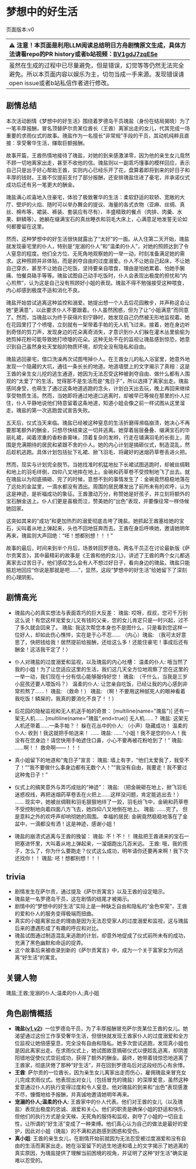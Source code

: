 # 梦想中的好生活
页面版本:v0
 

| :warning: 注意！本页面是利用LLM阅读总结明日方舟剧情原文生成，具体方法请看repo的PR history或者b站视频：[BV1gdJ7zqESe](https://www.bilibili.com/video/BV1gdJ7zqESe/)         |
|:----------------------------|
| 虽然在生成的过程中已尽量避免，但是错误，幻觉等等仍然无法完全避免。所以本页面内容以娱乐为主，切勿当成一手来源。发现错误请open issue或者b站私信作者进行修改。|



## 剧情总结
本次活动剧情《梦想中的好生活》围绕着罗德岛干员瑰盐（身份在结局揭晓）为了一笔丰厚报酬，冒名顶替萨尔贡某位酋长（王酋）离家出走的女儿，代其完成一场重要的求雨仪式的故事。瑰盐作为一名擅长“非常规”手段的干员，其动机纯粹且直接：享受奢华生活，赚取巨额报酬。

故事开篇，王酋热情地接待了瑰盐，对她的到来感激涕零，因为他的亲生女儿竟然不顾一切地离家出走，甚至不收他的信。瑰盐则以一副乖巧懂事的模样回应，表示自己只是出于好心帮助王酋，实则内心已经乐开了花，盘算着即将到来的好日子和丰厚的钱财。王酋不仅提前支付了部分报酬，还安排瑰盐住进了豪宅，并承诺仪式成功后还有另一笔更大的酬金。

瑰盐满心欢喜地入住豪宅，体验了极致奢华的生活：柔软舒适的软轿、宽敞的大厅、壁炉的火焰、随时可以举办舞会的提议、海量的各式衣物（亚麻、丝绸、真丝、棉布等，裙装、裤装、套装应有尽有）、丰盛精致的餐点（肉排、肉羹、水果、鲜鳞等）。她躺在缀满宝石的真丝睡衣和羽毛大床上，心满意足地发誓无论如何都要留在这里。

然而，这种梦想中的好生活很快就露出了“太好”的一面。从入住第二天开始，瑰盐就发现豪宅里的仆人，特别是“宠溺的仆人”和“温柔的仆人”，对她的照顾达到了令人窒息的程度。他们全方位、无死角地观察她的一举一动，时刻准备满足她的需求。这种照顾并非体贴，而是剥夺自由的过度溺爱。仆人不让她自己起床，不让她自己穿衣，甚至不让她自己吃饭，坚持要亲自喂食，理由是怕她累着、怕她手腕痛、怕餐具硌手等等。瑰盐试图自己动手吃饭时，仆人会表现出极度的担忧和“内心煎熬”，认为这是自己没有照顾好小姐的表现。瑰盐不得不勉强接受这种喂食，内心却感到极度不适和消化不良。

瑰盐开始尝试逃离这种监控和溺爱。她提出想一个人去后花园散步，并声称这会让她“更满意”，以此要求仆人不要跟着。仆人虽然困惑，但为了让“小姐满意”而同意了。然而，当瑰盐以为终于获得片刻宁静时，她发现自己仍然被无形地监视着。她在花园里打了个喷嚏，立刻就有一架带着手帕的无人机飞过来。接着，她在身边听到奇怪的剪刀声，发现身边的花朵离奇消失，才意识到仆人们躲在灌木丛里偷偷为她剪掉花粉可能导致她打喷嚏的花朵。这种无处不在的监视让瑰盐感到惊恐，她意识到自己虽然身处天堂般的物质环境，却完全没有隐私和自由。

瑰盐逃回豪宅，借口洗澡再次试图甩掉仆人。在王酋女儿的私人浴室里，她意外地发现一个隐藏的大坑，通往一条长长的地道。地道墙壁上的文字揭示了真相：这是王酋的亲生女儿挖的逃生通道，她因为无法忍受这种被剥夺自由、做什么都有人围观的“太爱了”的生活，觉得那不是生活而是“鬼日子”，所以选择了离家出走。瑰盐感同身受，也萌生了通过这条地道逃跑的念头，计划白天出去玩，晚上再回来继续享受物质生活。然而，当她即将通过地道口逃离时，却被早已等候在那里的仆人拦住，仆人平静地说他们特意留着这条地道，知道小姐会像之前一样试图从这里溜走。瑰盐的第一次逃跑尝试宣告失败。

五天后，仪式当天来临。瑰盐已经被这种窒息的生活折磨得濒临崩溃，她决心不再要那笔额外的酬金，只想尽快结束这一切并逃离。她穿着层层叠叠、缀满宝石的华丽礼裙，闻着浓重的香粉香膏味，顶着复杂的发辫，行走在铺满羽毛的长街上，周围是充满期待的居民和紧跟不舍的仆人。她的内心计划是搞砸仪式，制造混乱，然后趁机逃跑。具体计划包括扯下礼裙、掀飞羽毛、将藏好的迷烟药草卷丢进火把。

然而，现实与计划完全脱节。当她找准时机猛地扯下长裙试图逃跑时，却被丝绸鞋和地上的羽毛绊倒，四仰八叉地摔在地上。金碗和药草卷不受控制地飞了出去。就在瑰盐以为彻底搞砸、完了的时候，意想不到的事情发生了：金碗竟然稳稳地落在了远处的金盆里，一滴水都没有洒出。周围的居民爆发出了前所未有的欢呼，认为这是神迹，是祈福成功的象征。王酋激动万分，称赞她是好孩子，并立刻将额外的宝石酬金送上。仆人们更是喜极而泣，赞美她的“出色”表现，并要像往常一样侍候她回家。

这突如其来的“成功”和更加热烈的溺爱彻底击垮了瑰盐。她抓起王酋塞给她的宝石，尖叫着从地上弹起来，头也不回地狂奔而去。王酋在身后呼唤她，邀请她明年再来，瑰盐则大声回绝：“呸！想都别想！！！”

故事的最后，时间来到半个月后，场景转回罗德岛。两名干员正在讨论最新版《萨尔贡寓言》，其中最精彩的故事是《王酋和他的女儿》，讲述了王酋的两个女儿都逃离家去过苦日子。他们感叹怎么会有人不想过好日子，看向身边的瑰盐。瑰盐只能尴尬地回应“你说是那就是吧……”，显然，这段“梦想中的好生活”给她留下了深刻的心理阴影。
## 剧情高光
- 瑰盐内心的真实想法与表面乖巧的巨大反差：
  瑰盐: 哎呀，叔叔，您可千万别这么说！有您这样宠爱女儿又有钱的父亲，您的女儿肯定只是一时兴起，过不了多久就会回来了。
  瑰盐: 我这次帮您本身也不是图什么，只是看到您这样一位好人，却如此伤心憔悴，实在是于心不忍......
  （内心）瑰盐: （我可太好意思了，快把钱给我！居然提前给报酬，还给这么多！还能住豪宅！事成后还有酬金！这活我干定了！）

- 仆人对瑰盐的过度溺爱和监视，以及瑰盐的内心吐槽：
  温柔的仆人: 哦当然了我的小姐！为了让您适应这里的生活，我们这几天全方位地观察了您在这里的一举一动，我们现在十分有信心能够服侍好您！
  瑰盐: （干什么，当我是三岁小屁孩还要人喂饭吗？）
  温柔的仆人: 让您亲自吃饭，已经让我的内心感到非常煎熬了......！
  瑰盐: （救命！）
  瑰盐: （啊！不要用这种腻死人的眼神看着我吃饭！鳞屎的，我真的要消化不良了！！）

- 后花园的隐秘监视和无人机送手帕的奇景：
  [multiline(name="瑰盐")] 还有一架无人机......
  [multiline(name="瑰盐",end=true)] 无人机......？
  瑰盐: 这架无人机还带着......一条手帕？！
  躲在花丛中的仆人: （小声）隐藏成功！
  温柔的仆人: 收到！我这就把手帕送来！
  ......
  瑰盐: ......“小姐！我不是您的仆人！我没有在您身边！请您快用手帕遮住口鼻，小心不要再被花粉呛到了！”
  瑰盐: ......啊！！ 救命啊——！！！

- 真小姐留下的地道和“鬼日子”宣言：
  瑰盐: 墙上有字，“他们太爱我了，我受不了！”“我不要做什么事身边都有无数个人！”“我没有自由，我要走！我不要过这种鬼日子！”

- 仪式上的搞笑意外与弄巧成拙的“神迹”：
  瑰盐: （把金碗砸在地上，掀飞羽毛迷惑视线，再把迷烟药草卷丢在火把上......这样没问题，肯定能逃出去！）
  ......
  现实中，她被丝绸鞋和羽毛狠狠地绊了一跤，羽毛纷飞中，金碗和药草卷不受控制地向着四面八方飞去，她四仰八叉地倒在地上。
  瑰盐: ......完了。
  但是意料之外的欢呼声却响彻她的周围。
  幸福的居民: 金碗竟然稳稳地落在了金盆中，一滴都没有洒！这是神迹，感谢小姐！

- 瑰盐的崩溃式逃离与王酋的挽留：
  瑰盐: 不！不！！
  瑰盐把王酋递来的宝石一把塞进怀里，大叫着从地上弹起来，一溜烟跑出几百米远。
  王酋: 哦，我的孩子，怎么了，你为什么要跑走？仪式这么成功，明年请你还要再来啊！我下次还找你！！
  瑰盐: 呸！想都别想！！！
## trivia
- 剧情发生在萨尔贡，通过提及《萨尔贡寓言》以及王酋的设定暗示。
- 瑰盐是一名罗德岛干员，这在剧情的结尾才被揭示。
- 剧情中的“梦想中的好生活”实际上是一种缺乏自由和隐私的“金色牢笼”，王酋的爱和仆人的服务变得极端而扭曲。
- 真实的小姐离家出走的理由是因为无法忍受家人的过度溺爱和监视，这与瑰盐后来的遭遇形成了有趣的呼应和对比。
- 瑰盐试图通过制造混乱来逃跑的计划，却意外地促成了仪式前所未有的成功，充满了黑色幽默和命运的捉弄。
- 这个故事后来被收录到新的《萨尔贡寓言》中，成为一个关于富家女为何逃离“好生活”的寓言。
## 关键人物
瑰盐;王酋;宠溺的仆人;温柔的仆人;真小姐
## 角色剧情概括
-   **瑰盐([v1](../chars/char_4163_rosesa.md),[v2](../char_v3/char_4163_rosesa.md))**: 一位罗德岛干员，为了丰厚报酬冒充萨尔贡某位王酋的女儿。她渴望通过这份工作享受奢华生活，但很快就发现王酋家仆人的过度溺爱和全方位监视让她倍感窒息，完全没有自由和隐私。她多次尝试逃跑，发现真小姐也是因此离家出走。在求雨仪式上，她试图故意搞砸仪式以便趁乱逃离，却阴差阳错地促使仪式空前成功，获得了额外的酬金。最终，她带着钱惊恐地逃离了王酋家，彻底厌倦了那种“好生活”，并在回到罗德岛后对这段经历心有余悸。
-   **王酋**: 萨尔贡的一位酋长，因为亲生女儿离家出走而伤心，雇佣瑰盐来冒充女儿完成求雨仪式。他表现出对女儿（包括冒充的瑰盐）的深厚爱意，虽然这种爱意通过仆人的执行变得过度和令人窒息。他对瑰盐的到来和“出色”表现感激不尽，慷慨地给予报酬，并真诚地邀请她明年再来。
-   **宠溺的仆人;温柔的仆人**: 王酋家中的仆人代表。他们对王酋的女儿（以及瑰盐）表现出极度的忠诚、溺爱和关心。他们的职责是确保小姐的舒适和快乐，但他们的执行方式是全天候、无死角的服侍和监视，剥夺了小姐的一切自主性，让所谓的“好生活”变成了一种束缚。他们真心认为自己的做法是最好的爱护，因此对小姐（瑰盐）的不满和逃跑感到困惑和受伤。
-   **真小姐**: 王酋的亲生女儿，在剧情开始前就因为无法忍受被过度溺爱和没有自由的生活而离家出走。她在浴室留下的逃生地道和墙上的文字揭示了她逃离的真实原因，为瑰盐提供了理解当前困境的视角，并证明了这种“好生活”确实是难以忍受的。